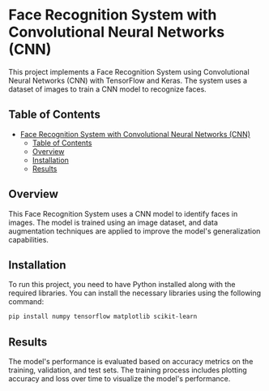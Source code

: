# Face Recognition System with Convolutional Neural Networks (CNN)

This project implements a Face Recognition System using Convolutional Neural Networks (CNN) with TensorFlow and Keras. The system uses a dataset of images to train a CNN model to recognize faces.

## Table of Contents
- [Face Recognition System with Convolutional Neural Networks (CNN)](#face-recognition-system-with-convolutional-neural-networks-cnn)
  - [Table of Contents](#table-of-contents)
  - [Overview](#overview)
  - [Installation](#installation)
  - [Results](#results)

## Overview

This Face Recognition System uses a CNN model to identify faces in images. The model is trained using an image dataset, and data augmentation techniques are applied to improve the model's generalization capabilities.

## Installation

To run this project, you need to have Python installed along with the required libraries. You can install the necessary libraries using the following command:

```bash
pip install numpy tensorflow matplotlib scikit-learn
```

## Results

The model's performance is evaluated based on accuracy metrics on the training, validation, and test sets. The training process includes plotting accuracy and loss over time to visualize the model's performance.
